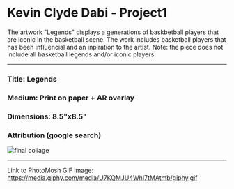 # Kevin Clyde Dabi - Project1

The artwork "Legends" displays a generations of baskbetball players that are iconic in the basketball scene. The work includes basketball
players that has been influencial and an inpiration to the artist. Note: the piece does not include all basketball legends and/or iconic players.
***

### Title: Legends <br>
### Medium: Print on paper + AR overlay <br>
### Dimensions: 8.5"x8.5" <br>
### Attribution (google search) <br>

![final collage](https://i.imgur.com/uTvaj2J.jpg)
***

Link to PhotoMosh GIF image: https://media.giphy.com/media/U7KQMJU4WhI7tMAtmb/giphy.gif
